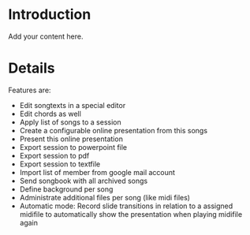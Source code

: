 # Introduction #

Add your content here.


# Details #
Features are:
  * Edit songtexts in a special editor
  * Edit chords as well
  * Apply list of songs to a session
  * Create a configurable online presentation from this songs
  * Present this online presentation
  * Export session to powerpoint file
  * Export session to pdf
  * Export session to textfile
  * Import list of member from google mail account
  * Send songbook with all archived songs
  * Define background per song
  * Administrate additional files per song (like midi files)
  * Automatic mode: Record slide transitions in relation to a assigned midifile to automatically show the presentation when playing midifile again